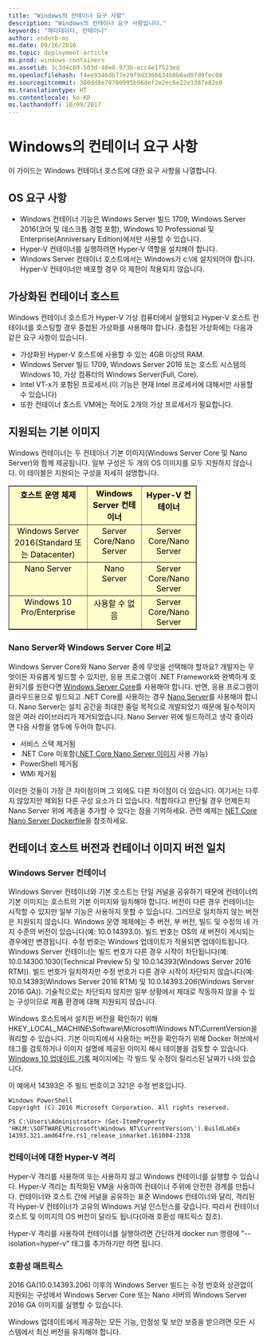 ```yaml
---
title: "Windows의 컨테이너 요구 사항"
description: "Windows의 컨테이너 요구 사항입니다."
keywords: "메타데이터, 컨테이너"
author: enderb-ms
ms.date: 09/26/2016
ms.topic: deployment-article
ms.prod: windows-containers
ms.assetid: 3c3d4c69-503d-40e8-973b-ecc4e1f523ed
ms.openlocfilehash: f4ee9346db77e29f9d3366634b8b6ad07d0fec08
ms.sourcegitcommit: 380dd8e78780995b96def2e2ec6e22e3387e82e0
ms.translationtype: HT
ms.contentlocale: ko-KR
ms.lasthandoff: 10/09/2017
---
```

# <a name="windows-container-requirements"></a>Windows의 컨테이너 요구 사항

이 가이드는 Windows 컨테이너 호스트에 대한 요구 사항을 나열합니다.

## <a name="os-requirements"></a>OS 요구 사항

- Windows 컨테이너 기능은 Windows Server 빌드 1709, Windows Server 2016(코어 및 데스크톱 경험 포함), Windows 10 Professional 및 Enterprise(Anniversary Edition)에서만 사용할 수 있습니다.
- Hyper-V 컨테이너를 실행하려면 Hyper-V 역할을 설치해야 합니다.
- Windows Server 컨테이너 호스트에서는 Windows가 c:\에 설치되어야 합니다. Hyper-V 컨테이너만 배포할 경우 이 제한이 적용되지 않습니다.

## <a name="virtualized-container-hosts"></a>가상화된 컨테이너 호스트

Windows 컨테이너 호스트가 Hyper-V 가상 컴퓨터에서 실행되고 Hyper-V 호스트 컨테이너를 호스팅할 경우 중첩된 가상화를 사용해야 합니다. 중첩된 가상화에는 다음과 같은 요구 사항이 있습니다.

- 가상화된 Hyper-V 호스트에 사용할 수 있는 4GB 이상의 RAM.
- Windows Server 빌드 1709, Windows Server 2016 또는 호스트 시스템의 Windows 10, 가상 컴퓨터의 Windows Server(Full, Core).
- Intel VT-x가 포함된 프로세서.(이 기능은 현재 Intel 프로세서에 대해서만 사용할 수 있습니다)
- 또한 컨테이너 호스트 VM에는 적어도 2개의 가상 프로세서가 필요합니다.

## <a name="supported-base-images"></a>지원되는 기본 이미지

Windows 컨테이너는 두 컨테이너 기본 이미지(Windows Server Core 및 Nano Server)와 함께 제공됩니다. 일부 구성은 두 개의 OS 이미지를 모두 지원하지 않습니다. 이 테이블은 지원되는 구성을 자세히 설명합니다.

<table border="1" style="background-color:FFFFCC;border-collapse:collapse;border:1px solid FFCC00;color:000000;width:75%" cellpadding="5" cellspacing="5">
<thead>
<tr valign="top">
<th><center>호스트 운영 체제</center></th>
<th><center>Windows Server 컨테이너</center></th>
<th><center>Hyper-V 컨테이너</center></th>
</tr>
</thead>
<tbody>
<tr valign="top">
<td><center>Windows Server 2016(Standard 또는 Datacenter)</center></td>
<td><center>Server Core/Nano Server</center></td>
<td><center>Server Core/Nano Server</center></td>
</tr>
<tr valign="top">
<td><center>Nano Server</center></td>
<td><center> Nano Server</center></td>
<td><center>Server Core/Nano Server</center></td>
</tr>
<tr valign="top">
<td><center>Windows 10 Pro/Enterprise</center></td>
<td><center>사용할 수 없음</center></td>
<td><center>Server Core/Nano Server</center></td>
</tr>
</tbody>
</table>

### <a name="nano-server-vs-windows-server-core"></a>Nano Server와 Windows Server Core 비교

Windows Server Core와 Nano Server 중에 무엇을 선택해야 할까요? 개발자는 무엇이든 자유롭게 빌드할 수 있지만, 응용 프로그램이 .NET Framework와 완벽하게 호환되기를 원한다면 [Windows Server Core](https://hub.docker.com/r/microsoft/windowsservercore/)를 사용해야 합니다. 반면, 응용 프로그램이 클라우드용으로 빌드되고 .NET Core를 사용하는 경우 [Nano Server](https://hub.docker.com/r/microsoft/nanoserver/)를 사용해야 합니다. Nano Server는 설치 공간을 최대한 줄일 목적으로 개발되었기 때문에 필수적이지 않은 여러 라이브러리가 제거되었습니다. Nano Server 위에 빌드하려고 생각 중이라면 다음 사항을 염두에 두어야 합니다.

- 서비스 스택 제거됨
- .NET Core 미포함([.NET Core Nano Server 이미지](https://hub.docker.com/r/microsoft/dotnet/) 사용 가능)
- PowerShell 제거됨
- WMI 제거됨

이러한 것들이 가장 큰 차이점이며 그 외에도 다른 차이점이 더 있습니다. 여기서는 다루지 않았지만 제외된 다른 구성 요소가 더 있습니다. 적합하다고 판단될 경우 언제든지 Nano Server 위에 계층을 추가할 수 있다는 점을 기억하세요. 관련 예제는 [NET Core Nano Server Dockerfile](https://github.com/dotnet/dotnet-docker/blob/master/2.0/sdk/nanoserver/amd64/Dockerfile)을 참조하세요.

## <a name="matching-container-host-version-with-container-image-versions"></a>컨테이너 호스트 버전과 컨테이너 이미지 버전 일치
### <a name="windows-server-containers"></a>Windows Server 컨테이너
Windows Server 컨테이너와 기본 호스트는 단일 커널을 공유하기 때문에 컨테이너의 기본 이미지는 호스트의 기본 이미지와 일치해야 합니다.  버전이 다른 경우 컨테이너는 시작할 수 있지만 일부 기능은 사용하지 못할 수 있습니다. 그러므로 일치하지 않는 버전은 지원되지 않습니다.  Windows 운영 체제에는 주 버전, 부 버전, 빌드 및 수정의 네 가지 수준의 버전이 있습니다(예: 10.0.14393.0). 빌드 번호는 OS의 새 버전이 게시되는 경우에만 변경됩니다. 수정 번호는 Windows 업데이트가 적용되면 업데이트됩니다. Windows Server 컨테이너는 빌드 번호가 다른 경우 시작이 차단됩니다(예: 10.0.14300.1030(Technical Preview 5) 및 10.0.14393(Windows Server 2016 RTM)). 빌드 번호가 일치하지만 수정 번호가 다른 경우 시작이 차단되지 않습니다(예: 10.0.14393(Windows Server 2016 RTM) 및 10.0.14393.206(Windows Server 2016 GA)). 기술적으로는 차단되지 않지만 일부 상황에서 제대로 작동하지 않을 수 있는 구성이므로 제품 환경에 대해 지원되지 않습니다. 

Windows 호스트에서 설치한 버전을 확인하기 위해 HKEY_LOCAL_MACHINE\Software\Microsoft\Windows NT\CurrentVersion을 쿼리할 수 있습니다.  기본 이미지에서 사용하는 버전을 확인하기 위해 Docker 허브에서 태그를 검토하거나 이미지 설명에 제공된 이미지 해시 테이블을 검토할 수 있습니다.  [Windows 10 업데이트 기록](https://support.microsoft.com/en-us/help/12387/windows-10-update-history) 페이지에는 각 빌드 및 수정이 릴리스된 날짜가 나와 있습니다.

이 예에서 14393은 주 빌드 번호이고 321은 수정 번호입니다.
```none
Windows PowerShell
Copyright (C) 2016 Microsoft Corporation. All rights reserved.

PS C:\Users\Administrator> (Get-ItemProperty 'HKLM:\SOFTWARE\Microsoft\Windows NT\CurrentVersion\').BuildLabEx
14393.321.amd64fre.rs1_release_inmarket.161004-2338
```

### <a name="hyper-v-isolation-for-containers"></a>컨테이너에 대한 Hyper-V 격리
Hyper-V 격리를 사용하여 또는 사용하지 않고 Windows 컨테이너를 실행할 수 있습니다.  Hyper-V 격리는 최적화된 VM을 사용하여 컨테이너 주위에 안전한 경계를 만듭니다.  컨테이너와 호스트 간에 커널을 공유하는 표준 Windows 컨테이너와 달리, 격리된 각 Hyper-V 컨테이너가 고유의 Windows 커널 인스턴스를 갖습니다.  따라서 컨테이너 호스트 및 이미지의 OS 버전이 달라도 됩니다(아래 호환성 매트릭스 참조).  

Hyper-V 격리를 사용하여 컨테이너를 실행하려면 간단하게 docker run 명령에 "--isolation=hyper-v" 태그를 추가하기만 하면 됩니다.

### <a name="compatibility-matrix"></a>호환성 매트릭스
2016 GA(10.0.14393.206) 이후의 Windows Server 빌드는 수정 번호와 상관없이 지원되는 구성에서 Windows Server Core 또는 Nano 서버의 Windows Server 2016 GA 이미지를 실행할 수 있습니다.    

Windows 업데이트에서 제공하는 모든 기능, 안정성 및 보안 보증을 받으려면 모든 시스템에서 최신 버전을 유지해야 합니다.  
